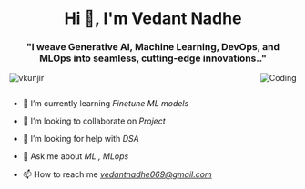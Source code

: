 <!-- [![MasterHead](https://mir-s3-cdn-cf.behance.net/project_modules/fs/54b6c068097599.5b50bca476b9b.gif)](https://vkunjir.github.io/Viraj_Portofolio/) -->
<h1 align="center">Hi 👋, I'm Vedant Nadhe</h1>
<h3 align="center">"I weave Generative AI, Machine Learning, DevOps, and MLOps into seamless, cutting-edge innovations.."</h3>
<img align="right" alt="Coding" with="400" src="https://cdn.dribbble.com/users/1292677/screenshots/6139167/avento.gif">

<p align="left"> <img src="https://komarev.com/ghpvc/?username=vkunjir&label=Profile%20views&color=0e75b6&style=flat" alt="vkunjir" /> </p>

<p align="left"> <a href="https://twitter.com/" target="blank"><img src="https://img.shields.io/twitter/follow/?logo=twitter&style=for-the-badge" alt="" /></a> </p>

- 🌱 I’m currently learning *Finetune ML models*

- 👯 I’m looking to collaborate on *Project*

- 🤝 I’m looking for help with *DSA*

- 💬 Ask me about *ML , MLops*

- 📫 How to reach me *vedantnadhe069@gmail.com*


